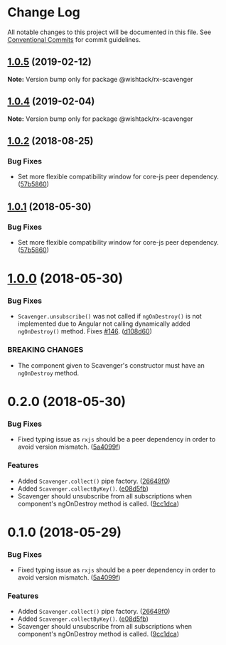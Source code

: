 # Change Log

All notable changes to this project will be documented in this file.
See [Conventional Commits](https://conventionalcommits.org) for commit guidelines.

## [1.0.5](https://github.com/wishtack/wishtack-steroids/compare/@wishtack/rx-scavenger@1.0.4...@wishtack/rx-scavenger@1.0.5) (2019-02-12)

**Note:** Version bump only for package @wishtack/rx-scavenger





## [1.0.4](https://github.com/wishtack/wishtack-steroids/compare/@wishtack/rx-scavenger@1.0.3...@wishtack/rx-scavenger@1.0.4) (2019-02-04)

**Note:** Version bump only for package @wishtack/rx-scavenger





<a name="1.0.2"></a>
## [1.0.2](https://github.com/wishtack/wishtack-steroids/compare/@wishtack/rx-scavenger@1.0.0...@wishtack/rx-scavenger@1.0.2) (2018-08-25)


### Bug Fixes

* Set more flexible compatibility window for core-js peer dependency. ([57b5860](https://github.com/wishtack/wishtack-steroids/commit/57b5860))




<a name="1.0.1"></a>
## [1.0.1](https://github.com/wishtack/wishtack-steroids/compare/@wishtack/rx-scavenger@1.0.0...@wishtack/rx-scavenger@1.0.1) (2018-05-30)


### Bug Fixes

* Set more flexible compatibility window for core-js peer dependency. ([57b5860](https://github.com/wishtack/wishtack-steroids/commit/57b5860))




<a name="1.0.0"></a>
# [1.0.0](https://github.com/wishtack/wishtack-steroids/compare/@wishtack/rx-scavenger@0.2.0...@wishtack/rx-scavenger@1.0.0) (2018-05-30)


### Bug Fixes

* `Scavenger.unsubscribe()` was not called if `ngOnDestroy()` is not implemented due to Angular not calling dynamically added `ngOnDestroy()` method. Fixes [#146](https://github.com/wishtack/wishtack-steroids/issues/146). ([d108d60](https://github.com/wishtack/wishtack-steroids/commit/d108d60))


### BREAKING CHANGES

* The component given to Scavenger's constructor must have an `ngOnDestroy` method.




<a name="0.2.0"></a>
# 0.2.0 (2018-05-30)


### Bug Fixes

* Fixed typing issue as `rxjs` should be a peer dependency in order to avoid version mismatch. ([5a4099f](https://github.com/wishtack/wishtack-steroids/commit/5a4099f))


### Features

* Added `Scavenger.collect()` pipe factory. ([26649f0](https://github.com/wishtack/wishtack-steroids/commit/26649f0))
* Added `Scavenger.collectByKey()`. ([e08d5fb](https://github.com/wishtack/wishtack-steroids/commit/e08d5fb))
* Scavenger should unsubscribe from all subscriptions when component's ngOnDestroy method is called. ([9cc1dca](https://github.com/wishtack/wishtack-steroids/commit/9cc1dca))




<a name="0.1.0"></a>
# 0.1.0 (2018-05-29)


### Bug Fixes

* Fixed typing issue as `rxjs` should be a peer dependency in order to avoid version mismatch. ([5a4099f](https://github.com/wishtack/wishtack-steroids/commit/5a4099f))


### Features

* Added `Scavenger.collect()` pipe factory. ([26649f0](https://github.com/wishtack/wishtack-steroids/commit/26649f0))
* Added `Scavenger.collectByKey()`. ([e08d5fb](https://github.com/wishtack/wishtack-steroids/commit/e08d5fb))
* Scavenger should unsubscribe from all subscriptions when component's ngOnDestroy method is called. ([9cc1dca](https://github.com/wishtack/wishtack-steroids/commit/9cc1dca))
